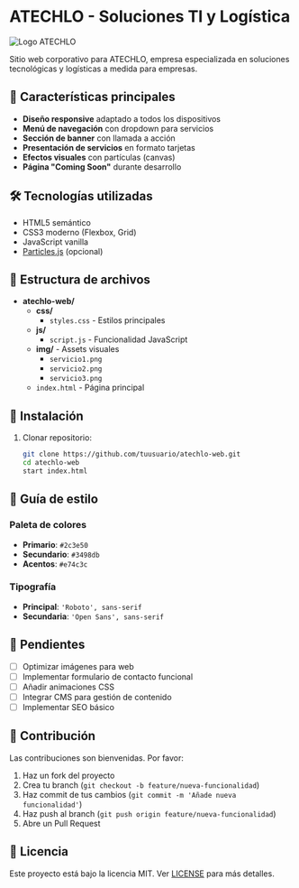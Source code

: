 # ATECHLO - Soluciones TI y Logística

![Logo ATECHLO](ruta/a/tu-logo.png)

Sitio web corporativo para ATECHLO, empresa especializada en soluciones tecnológicas y logísticas a medida para empresas.

## 🚀 Características principales

- **Diseño responsive** adaptado a todos los dispositivos
- **Menú de navegación** con dropdown para servicios
- **Sección de banner** con llamada a acción
- **Presentación de servicios** en formato tarjetas
- **Efectos visuales** con partículas (canvas)
- **Página "Coming Soon"** durante desarrollo

## 🛠 Tecnologías utilizadas

- HTML5 semántico
- CSS3 moderno (Flexbox, Grid)
- JavaScript vanilla
- [Particles.js](https://vincentgarreau.com/particles.js/) (opcional)


## 📁 Estructura de archivos

- **atechlo-web/**
  - **css/**
    - `styles.css` - Estilos principales
  - **js/**
    - `script.js` - Funcionalidad JavaScript
  - **img/** - Assets visuales
    - `servicio1.png`
    - `servicio2.png`
    - `servicio3.png`
  - `index.html` - Página principal

## 🔧 Instalación

1. Clonar repositorio:
   ```bash
   git clone https://github.com/tuusuario/atechlo-web.git
   cd atechlo-web
   start index.html

## 🎨 Guía de estilo

### Paleta de colores
- **Primario**: `#2c3e50`
- **Secundario**: `#3498db`
- **Acentos**: `#e74c3c`

### Tipografía
- **Principal**: `'Roboto', sans-serif`
- **Secundaria**: `'Open Sans', sans-serif`

## 📌 Pendientes
- [ ] Optimizar imágenes para web
- [ ] Implementar formulario de contacto funcional
- [ ] Añadir animaciones CSS
- [ ] Integrar CMS para gestión de contenido
- [ ] Implementar SEO básico

## 🤝 Contribución
Las contribuciones son bienvenidas. Por favor:

1. Haz un fork del proyecto
2. Crea tu branch (`git checkout -b feature/nueva-funcionalidad`)
3. Haz commit de tus cambios (`git commit -m 'Añade nueva funcionalidad'`)
4. Haz push al branch (`git push origin feature/nueva-funcionalidad`)
5. Abre un Pull Request

## 📄 Licencia
Este proyecto está bajo la licencia MIT. Ver [LICENSE](LICENSE) para más detalles.